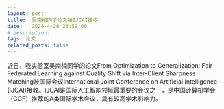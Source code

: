 ```yaml
---
layout: post
title:  吴南楠同学论文被IJCAI接收
date:   2024-4-20 23:59:00
# description:
tags: 论文
related_posts: false
---
```


近日，我实验室吴南楠同学的论文From Optimization to Generalization: Fair Federated Learning against Quality Shift via Inter-Client Sharpness Matching被国际会议International Joint Conference on Artificial Intelligence (IJCAI)接收。IJCAI是国际人工智能领域最重要的会议之一，是中国计算机学会（CCF）推荐的A类国际学术会议，具有较高学术影响力。